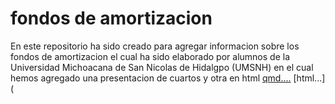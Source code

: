 # fondos de amortizacion
En este repositorio ha sido creado para agregar informacion sobre los fondos de amortizacion
el cual ha sido elaborado por alumnos de la Universidad Michoacana de San Nicolas de Hidalgpo (UMSNH)
en el cual hemos agregado una presentacion de cuartos y otra en html
[qmd....](https://github.com/cris2740/fondos-de-amortizacion/blob/main/Presentacion_FondosDeAmortizacion.qmd)
[html...](
